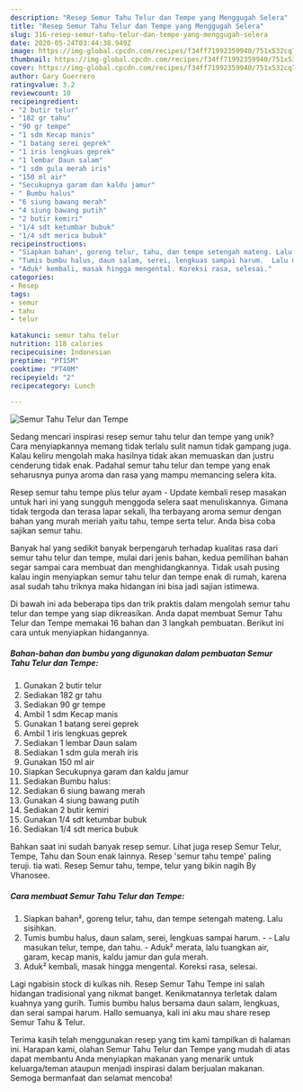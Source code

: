 ```yaml
---
description: "Resep Semur Tahu Telur dan Tempe yang Menggugah Selera"
title: "Resep Semur Tahu Telur dan Tempe yang Menggugah Selera"
slug: 316-resep-semur-tahu-telur-dan-tempe-yang-menggugah-selera
date: 2020-05-24T03:44:38.949Z
image: https://img-global.cpcdn.com/recipes/f34ff71992359940/751x532cq70/semur-tahu-telur-dan-tempe-foto-resep-utama.jpg
thumbnail: https://img-global.cpcdn.com/recipes/f34ff71992359940/751x532cq70/semur-tahu-telur-dan-tempe-foto-resep-utama.jpg
cover: https://img-global.cpcdn.com/recipes/f34ff71992359940/751x532cq70/semur-tahu-telur-dan-tempe-foto-resep-utama.jpg
author: Gary Guerrero
ratingvalue: 3.2
reviewcount: 10
recipeingredient:
- "2 butir telur"
- "182 gr tahu"
- "90 gr tempe"
- "1 sdm Kecap manis"
- "1 batang serei geprek"
- "1 iris lengkuas geprek"
- "1 lembar Daun salam"
- "1 sdm gula merah iris"
- "150 ml air"
- "Secukupnya garam dan kaldu jamur"
- " Bumbu halus"
- "6 siung bawang merah"
- "4 siung bawang putih"
- "2 butir kemiri"
- "1/4 sdt ketumbar bubuk"
- "1/4 sdt merica bubuk"
recipeinstructions:
- "Siapkan bahan², goreng telur, tahu, dan tempe setengah mateng. Lalu sisihkan."
- "Tumis bumbu halus, daun salam, serei, lengkuas sampai harum.  Lalu masukan telur, tempe, dan tahu. Aduk² merata, lalu tuangkan air, garam, kecap manis, kaldu jamur dan gula merah."
- "Aduk² kembali, masak hingga mengental. Koreksi rasa, selesai."
categories:
- Resep
tags:
- semur
- tahu
- telur

katakunci: semur tahu telur 
nutrition: 118 calories
recipecuisine: Indonesian
preptime: "PT15M"
cooktime: "PT40M"
recipeyield: "2"
recipecategory: Lunch

---
```



![Semur Tahu Telur dan Tempe](https://img-global.cpcdn.com/recipes/f34ff71992359940/751x532cq70/semur-tahu-telur-dan-tempe-foto-resep-utama.jpg)

Sedang mencari inspirasi resep semur tahu telur dan tempe yang unik? Cara menyiapkannya memang tidak terlalu sulit namun tidak gampang juga. Kalau keliru mengolah maka hasilnya tidak akan memuaskan dan justru cenderung tidak enak. Padahal semur tahu telur dan tempe yang enak seharusnya punya aroma dan rasa yang mampu memancing selera kita.

Resep semur tahu tempe plus telur ayam - Update kembali resep masakan untuk hari ini yang sungguh menggoda selera saat menuliskannya. Gimana tidak tergoda dan terasa lapar sekali, lha terbayang aroma semur dengan bahan yang murah meriah yaitu tahu, tempe serta telur. Anda bisa coba sajikan semur tahu.

Banyak hal yang sedikit banyak berpengaruh terhadap kualitas rasa dari semur tahu telur dan tempe, mulai dari jenis bahan, kedua pemilihan bahan segar sampai cara membuat dan menghidangkannya. Tidak usah pusing kalau ingin menyiapkan semur tahu telur dan tempe enak di rumah, karena asal sudah tahu triknya maka hidangan ini bisa jadi sajian istimewa.


Di bawah ini ada beberapa tips dan trik praktis dalam mengolah semur tahu telur dan tempe yang siap dikreasikan. Anda dapat membuat Semur Tahu Telur dan Tempe memakai 16 bahan dan 3 langkah pembuatan. Berikut ini cara untuk menyiapkan hidangannya.

<!--inarticleads1-->

##### Bahan-bahan dan bumbu yang digunakan dalam pembuatan Semur Tahu Telur dan Tempe:

1. Gunakan 2 butir telur
1. Sediakan 182 gr tahu
1. Sediakan 90 gr tempe
1. Ambil 1 sdm Kecap manis
1. Gunakan 1 batang serei geprek
1. Ambil 1 iris lengkuas geprek
1. Sediakan 1 lembar Daun salam
1. Sediakan 1 sdm gula merah iris
1. Gunakan 150 ml air
1. Siapkan Secukupnya garam dan kaldu jamur
1. Sediakan  Bumbu halus:
1. Sediakan 6 siung bawang merah
1. Gunakan 4 siung bawang putih
1. Sediakan 2 butir kemiri
1. Gunakan 1/4 sdt ketumbar bubuk
1. Sediakan 1/4 sdt merica bubuk


Bahkan saat ini sudah banyak resep semur. Lihat juga resep Semur Telur, Tempe, Tahu dan Soun enak lainnya. Resep &#39;semur tahu tempe&#39; paling teruji. tia wati. Resep Semur tahu, tempe, telur yang bikin nagih By Vhanosee. 

<!--inarticleads2-->

##### Cara membuat Semur Tahu Telur dan Tempe:

1. Siapkan bahan², goreng telur, tahu, dan tempe setengah mateng. Lalu sisihkan.
1. Tumis bumbu halus, daun salam, serei, lengkuas sampai harum. -  - Lalu masukan telur, tempe, dan tahu. - Aduk² merata, lalu tuangkan air, garam, kecap manis, kaldu jamur dan gula merah.
1. Aduk² kembali, masak hingga mengental. Koreksi rasa, selesai.


Lagi ngabisin stock di kulkas nih. Resep Semur Tahu Tempe ini salah hidangan tradisional yang nikmat banget. Kenikmatannya terletak dalam kuahnya yang gurih. Tumis bumbu halus bersama daun salam, lengkuas, dan serai sampai harum. Hallo semuanya, kali ini aku mau share resep Semur Tahu &amp; Telur. 

Terima kasih telah menggunakan resep yang tim kami tampilkan di halaman ini. Harapan kami, olahan Semur Tahu Telur dan Tempe yang mudah di atas dapat membantu Anda menyiapkan makanan yang menarik untuk keluarga/teman ataupun menjadi inspirasi dalam berjualan makanan. Semoga bermanfaat dan selamat mencoba!
